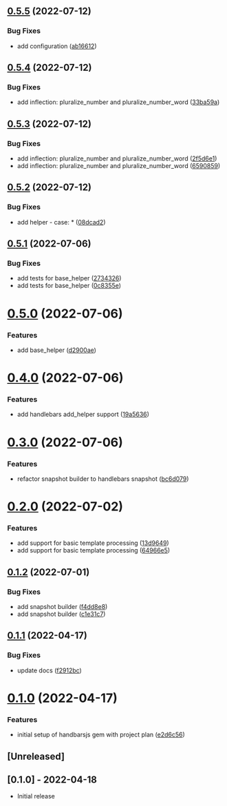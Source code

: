 ## [0.5.5](https://github.com/klueless-io/handlebarsjs/compare/v0.5.4...v0.5.5) (2022-07-12)


### Bug Fixes

* add configuration ([ab16612](https://github.com/klueless-io/handlebarsjs/commit/ab16612500b1cf61094b128e14fcecbe1aacde5b))

## [0.5.4](https://github.com/klueless-io/handlebarsjs/compare/v0.5.3...v0.5.4) (2022-07-12)


### Bug Fixes

* add inflection: pluralize_number and pluralize_number_word ([33ba59a](https://github.com/klueless-io/handlebarsjs/commit/33ba59a7b0ec86e29ed8ddd5bfd3bb5e91d18123))

## [0.5.3](https://github.com/klueless-io/handlebarsjs/compare/v0.5.2...v0.5.3) (2022-07-12)


### Bug Fixes

* add inflection: pluralize_number and pluralize_number_word ([2f5d6e1](https://github.com/klueless-io/handlebarsjs/commit/2f5d6e11b8cc6cd052496ec3f648423fbacececf))
* add inflection: pluralize_number and pluralize_number_word ([6590859](https://github.com/klueless-io/handlebarsjs/commit/6590859ddfb3d3402677939d887e70e611d18a97))

## [0.5.2](https://github.com/klueless-io/handlebarsjs/compare/v0.5.1...v0.5.2) (2022-07-12)


### Bug Fixes

* add helper - case: * ([08dcad2](https://github.com/klueless-io/handlebarsjs/commit/08dcad20601bf578a17ae703d273a7081486df8e))

## [0.5.1](https://github.com/klueless-io/handlebarsjs/compare/v0.5.0...v0.5.1) (2022-07-06)


### Bug Fixes

* add tests for base_helper ([2734326](https://github.com/klueless-io/handlebarsjs/commit/27343261d0189440a3f10f98a0a29b12f05c56e7))
* add tests for base_helper ([0c8355e](https://github.com/klueless-io/handlebarsjs/commit/0c8355e056b6d447aaffa87718240a8542958e5d))

# [0.5.0](https://github.com/klueless-io/handlebarsjs/compare/v0.4.0...v0.5.0) (2022-07-06)


### Features

* add base_helper ([d2900ae](https://github.com/klueless-io/handlebarsjs/commit/d2900ae6c2ce27a7a8ac4c92d219f0e9150354f5))

# [0.4.0](https://github.com/klueless-io/handlebarsjs/compare/v0.3.0...v0.4.0) (2022-07-06)


### Features

* add handlebars add_helper support ([19a5636](https://github.com/klueless-io/handlebarsjs/commit/19a5636698515c6c3128040d708d54527ba62dec))

# [0.3.0](https://github.com/klueless-io/handlebarsjs/compare/v0.2.0...v0.3.0) (2022-07-06)


### Features

* refactor snapshot builder to handlebars snapshot ([bc6d079](https://github.com/klueless-io/handlebarsjs/commit/bc6d079d12b87f0198ae2a32c94c6349929c8c70))

# [0.2.0](https://github.com/klueless-io/handlebarsjs/compare/v0.1.2...v0.2.0) (2022-07-02)


### Features

* add support for basic template processing ([13d9649](https://github.com/klueless-io/handlebarsjs/commit/13d9649c03fa7de0326bed71d08441453194e4e1))
* add support for basic template processing ([64966e5](https://github.com/klueless-io/handlebarsjs/commit/64966e5ad396910dd0e7edc11a4d8427a10cae29))

## [0.1.2](https://github.com/klueless-io/handlebarsjs/compare/v0.1.1...v0.1.2) (2022-07-01)


### Bug Fixes

* add snapshot builder ([f4dd8e8](https://github.com/klueless-io/handlebarsjs/commit/f4dd8e8e6a1c40da3e232bce93a33f252cc02a08))
* add snapshot builder ([c1e31c7](https://github.com/klueless-io/handlebarsjs/commit/c1e31c7e0f4402873fcbd1c3b065564bcb9457a4))

## [0.1.1](https://github.com/klueless-io/handlebarsjs/compare/v0.1.0...v0.1.1) (2022-04-17)


### Bug Fixes

* update docs ([f2912bc](https://github.com/klueless-io/handlebarsjs/commit/f2912bc287afc3ef839ace298ebd7c3aad7e1eaa))

# [0.1.0](https://github.com/klueless-io/handlebarsjs/compare/v0.0.1...v0.1.0) (2022-04-17)


### Features

* initial setup of handbarsjs gem with project plan ([e2d6c56](https://github.com/klueless-io/handlebarsjs/commit/e2d6c564ef4b72a994af2324bcb1d9b57d59253e))

## [Unreleased]

## [0.1.0] - 2022-04-18

- Initial release
